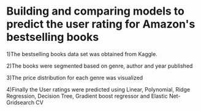 # Building and comparing models to predict the user rating for Amazon's bestselling books

1)The bestselling books data set was obtained from Kaggle.

2)The books were segmented based on genre, author and year published

3)The price distribution for each genre was visualized

4)Finally the User ratings were predicted using Linear, Polynomial, Ridge Regression, Decision Tree, Gradient boost regressor and Elastic Net-Gridsearch CV

